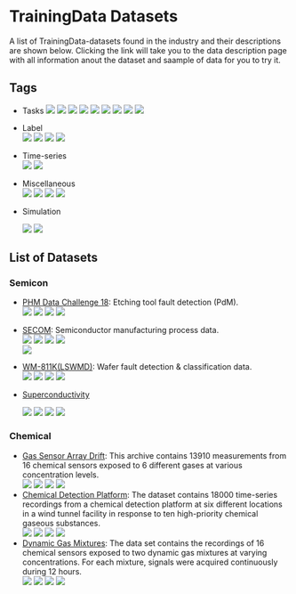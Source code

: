 # TrainingData Datasets

A list of TrainingData-datasets found in the industry and their descriptions are shown below. Clicking the link will take you to the data description page with all information anout the dataset and saample of data for you to try it.

## Tags

- Tasks 
  ![](https://img.shields.io/badge/task_type-AntiSpoofing-green)
  ![](https://img.shields.io/badge/task_type-Bounding_Box_Detection-darkgreen)
  ![](https://img.shields.io/badge/task_type-Classification-yellow)
  ![](https://img.shields.io/badge/task_type-Computer%20Vision-orange)
  ![](https://img.shields.io/badge/task_type-Data%20Generation-lightgray)
  ![](https://img.shields.io/badge/task_type-Reidentification-red)
  ![](https://img.shields.io/badge/task_type-Segmentation-purple)
  ![](https://img.shields.io/badge/task_type-Transcription-magenta)
  ![](https://img.shields.io/badge/task_type-iBeta-lightyellow)

- Label  
  ![](https://img.shields.io/badge/labeled-yes-blue.svg)
  ![](https://img.shields.io/badge/labeled-implicit-green.svg)
  ![](https://img.shields.io/badge/labeled-meta--only-yellow.svg)
  ![](https://img.shields.io/badge/labeled-no-red.svg)

- Time-series  
  ![](https://img.shields.io/badge/time--series-yes-blue.svg)
  ![](https://img.shields.io/badge/time--series-no-red.svg)

- Miscellaneous  
  ![](https://img.shields.io/badge/any-gray.svg)
  ![](https://img.shields.io/badge/keywords-gray.svg)
  ![](https://img.shields.io/badge/you-gray.svg)
  ![](https://img.shields.io/badge/want-gray.svg)

- Simulation   

  ![](<https://img.shields.io/badge/simulation-yes-blue.svg>) ![](<https://img.shields.io/badge/simulation-no-red.svg>)     

## List of Datasets

### Semicon

- [PHM Data Challenge 18](<https://github.com/makinarocks/awesome-industrial-machine-datasets/tree/master/data-explanation/PHM Data Challenge 18>): Etching tool fault detection (PdM).  
  ![](https://img.shields.io/badge/sector-semicon-blue.svg)
  ![](https://img.shields.io/badge/labeled-yes-blue.svg)
  ![](https://img.shields.io/badge/time--series-yes-blue.svg) ![](<https://img.shields.io/badge/simulation-no-red.svg>)   
- [SECOM](<https://github.com/makinarocks/awesome-industrial-machine-datasets/tree/master/data-explanation/SECOM>): Semiconductor manufacturing process data.  
  ![](https://img.shields.io/badge/sector-semicon-blue.svg)
  ![](https://img.shields.io/badge/labeled-yes-blue.svg)
  ![](https://img.shields.io/badge/time--series-yes-blue.svg) ![](<https://img.shields.io/badge/simulation-no-red.svg>)   
  ![](https://img.shields.io/badge/feature_selection-gray.svg)
- [WM-811K(LSWMD)](https://github.com/makinarocks/awesome-industrial-machine-datasets/tree/master/data-explanation/WM-811K(LSWMD)): Wafer fault detection & classification data.  
  ![](https://img.shields.io/badge/sector-semicon-blue.svg)
  ![](https://img.shields.io/badge/labeled-yes-blue.svg)
  ![](https://img.shields.io/badge/time--series-no-red.svg)
  ![](<https://img.shields.io/badge/simulation-no-red.svg>)

- [Superconductivity](https://github.com/makinarocks/awesome-industrial-machine-datasets/tree/master/data-explanation/Superconductivity%20Dataset)

  ![](https://img.shields.io/badge/sector-semicon-blue.svg) ![](https://img.shields.io/badge/labeled-yes-blue.svg) ![](https://img.shields.io/badge/time--series-no-red.svg)  ![](<https://img.shields.io/badge/simulation-no-red.svg>)

### Chemical  

- [Gas Sensor Array Drift](<https://github.com/makinarocks/awesome-industrial-machine-datasets/tree/master/data-explanation/Gas Sensor Array Drift>): This archive contains 13910 measurements from 16 chemical sensors exposed to 6 different gases at various concentration levels.  
  ![](https://img.shields.io/badge/sector-chemical-red.svg)
  ![](https://img.shields.io/badge/labeled-yes-blue.svg)
  ![](https://img.shields.io/badge/time--series-yes-blue.svg) ![](<https://img.shields.io/badge/simulation-yes-blue.svg>)   
- [Chemical Detection Platform](<https://github.com/makinarocks/awesome-industrial-machine-datasets/tree/master/data-explanation/Chemical Detection Platform>): The dataset contains 18000 time-series recordings from a chemical detection platform at six different locations in a wind tunnel facility in response to ten high-priority chemical gaseous substances.   
  ![](https://img.shields.io/badge/sector-chemical-red.svg)
  ![](https://img.shields.io/badge/labeled-yes-blue.svg)
  ![](https://img.shields.io/badge/time--series-yes-blue.svg) ![](<https://img.shields.io/badge/simulation-yes-blue.svg>)   
- [Dynamic Gas Mixtures](<https://github.com/makinarocks/awesome-industrial-machine-datasets/tree/master/data-explanation/Dynamic Gas Mixtures>): The data set contains the recordings of 16 chemical sensors exposed to two dynamic gas mixtures at varying concentrations. For each mixture, signals were acquired continuously during 12 hours.     
  ![](https://img.shields.io/badge/sector-chemical-red.svg)
  ![](https://img.shields.io/badge/labeled-yes-blue.svg)
  ![](https://img.shields.io/badge/time--series-yes-blue.svg) ![](<https://img.shields.io/badge/simulation-yes-blue.svg>)  
